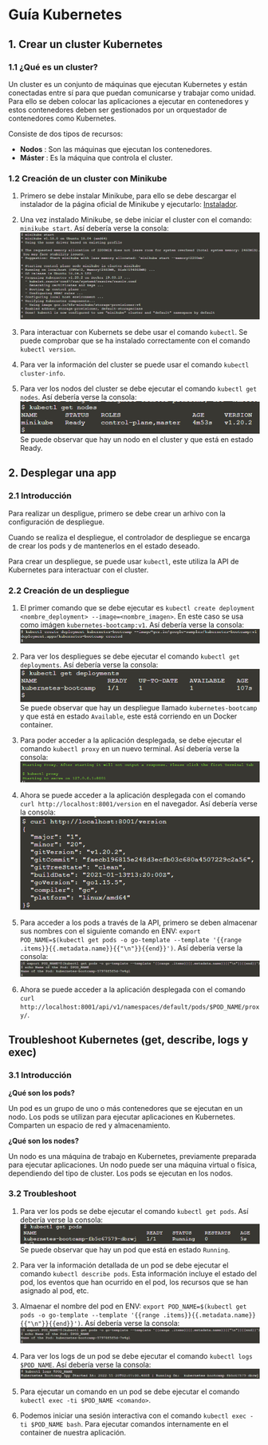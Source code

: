 # Guía Kubernetes

## 1. Crear un cluster Kubernetes

### 1.1 ¿Qué es un cluster?

Un cluster es un conjunto de máquinas que ejecutan Kubernetes y están conectadas entre sí para que puedan comunicarse y trabajar como unidad. Para ello se deben colocar las aplicaciones a ejecutar en contenedores y estos contenedores deben ser gestionados por un orquestador de contenedores como Kubernetes.

Consiste de dos tipos de recursos:
-  **Nodos** : Son las máquinas que ejecutan los contenedores.
-  **Máster** : Es la máquina que controla el cluster.

### 1.2 Creación de un cluster con Minikube

1.  Primero se debe instalar Minikube, para ello se debe descargar el instalador de la página oficial de Minikube y ejecutarlo:  [Instalador](https://minikube.sigs.k8s.io/docs/start/).

2.  Una vez instalado Minikube, se debe iniciar el cluster con el comando: `minikube start`. Así debería verse la consola: ![start](./screenshots/start_cluster.png)

3.  Para interactuar con Kubernets se debe usar el comando `kubectl`. Se puede comprobar que se ha instalado correctamente con el comando `kubectl version`.

4.  Para ver la información del cluster se puede usar el comando `kubectl cluster-info`.

5.  Para ver los nodos del cluster se debe ejecutar el comando `kubectl get nodes`. Así debería verse la consola: ![nodes](./screenshots/get_nodes.png) Se puede observar que hay un nodo en el cluster y que está en estado Ready.

## 2. Desplegar una app

### 2.1 Introducción
Para realizar un despligue, primero se debe crear un arhivo con la configuración de despliegue.

Cuando se realiza el despliegue, el controlador de despliegue se encarga de crear los pods y de mantenerlos en el estado deseado.

Para crear un despliegue, se puede usar `kubectl`, este utiliza la API de Kubernetes para interactuar con el cluster.

### 2.2 Creación de un despliegue

1.  El primer comando que se debe ejecutar es `kubectl create deployment <nombre_deployment> --image=<nombre_imagen>`. En este caso se usa como imágen `kubernetes-bootcamp:v1`. Así debería verse la consola: ![create_deployment](./screenshots/create_deployment.png)

2.  Para ver los despliegues se debe ejecutar el comando `kubectl get deployments`. Así debería verse la consola: ![get_deployments](./screenshots/get_deployments.png) Se puede observar que hay un despliegue llamado `kubernetes-bootcamp` y que está en estado `Available`, este está corriendo en un Docker container.

3.  Para poder acceder a la aplicación desplegada, se debe ejecutar el comando `kubectl proxy` en un nuevo terminal. Así debería verse la consola: ![proxy](./screenshots/proxy.png)

4.  Ahora se puede acceder a la aplicación desplegada con el comando `curl http://localhost:8001/version` en el navegador. Así debería verse la consola: ![version](./screenshots/version.png)

5.  Para acceder a los pods a través de la API, primero se deben almacenar sus nombres con el siguiente comando en ENV: `export POD_NAME=$(kubectl get pods -o go-template --template '{{range .items}}{{.metadata.name}}{{"\n"}}{{end}}')`. Así debería verse la consola: ![pod_name](./screenshots/pod_name.png)

6.  Ahora se puede acceder a la aplicación desplegada con el comando `curl http://localhost:8001/api/v1/namespaces/default/pods/$POD_NAME/proxy/`.

## Troubleshoot Kubernetes (get, describe, logs y exec)

### 3.1 Introducción

**¿Qué son los pods?**

Un pod es un grupo de uno o más contenedores que se ejecutan en un nodo. Los pods se utilizan para ejecutar aplicaciones en Kubernetes. Comparten un espacio de red y almacenamiento.

**¿Qué son los nodes?**

Un nodo es una máquina de trabajo en Kubernetes, previamente preparada para ejecutar aplicaciones. Un nodo puede ser una máquina virtual o física, dependiendo del tipo de cluster. Los pods se ejecutan en los nodos.

### 3.2 Troubleshoot

1.  Para ver los pods se debe ejecutar el comando `kubectl get pods`. Así debería verse la consola: ![get_pods](./screenshots/get_pods.png) Se puede observar que hay un pod que está en estado `Running`.

2.  Para ver la información detallada de un pod se debe ejecutar el comando `kubectl describe pods`. Esta información incluye el estado del pod, los eventos que han ocurrido en el pod, los recursos que se han asignado al pod, etc.

3. Almaenar el nombre del pod en ENV: `export POD_NAME=$(kubectl get pods -o go-template --template '{{range .items}}{{.metadata.name}}{{"\n"}}{{end}}')`. Así debería verse la consola: ![pod_name](./screenshots/pod_name.png)

4. Para ver los logs de un pod se debe ejecutar el comando `kubectl logs $POD_NAME`.
Así debería verse la consola: ![logs](./screenshots/logs.png)

5.  Para ejecutar un comando en un pod se debe ejecutar el comando `kubectl exec -ti $POD_NAME <comando>`.

6.  Podemos iniciar una sesión interactiva con el comando `kubectl exec -ti $POD_NAME bash`. Para ejecutar comandos internamente en el container de nuestra aplicación.
